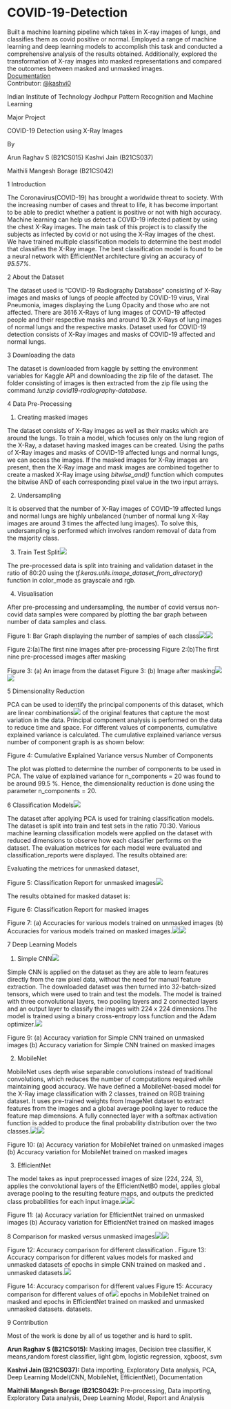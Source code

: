 # COVID-19-Detection
Built a machine learning pipeline which takes in X-ray images of lungs, and classifies them as covid positive or normal. Employed a range of machine learning and deep learning models to accomplish this task and conducted a comprehensive analysis of the results obtained. Additionally, explored the transformation of X-ray images into masked representations and compared the outcomes between masked and unmasked images.\
[Documentation](https://kashvi0.github.io/Documentation/)\
Contributor: [@kashvi0]([https://github.com/Arun-Raghav-S](https://github.com/kashvi0)https://github.com/kashvi0)

Indian Institute of Technology Jodhpur Pattern Recognition and Machine Learning

Major Project

COVID-19 Detection using X-Ray Images

By

Arun Raghav S (B21CS015) Kashvi Jain (B21CS037)

Maithili Mangesh Borage (B21CS042)

1 Introduction

The Coronavirus(COVID-19) has brought a worldwide threat to society. With the increasing number of cases and threat to life, it has become important to be able to predict whether a patient is positive or not with high accuracy. Machine learning can help us detect a COVID-19 infected patient by using the chest X-Ray images. The main task of this project is to classify the subjects as infected by covid or not using the X-Ray images of the chest. We have trained multiple classification models to determine the best model that classifies the X-Ray image. The best classification model is found to be a neural network with EfficientNet architecture giving an accuracy of *95.57%*.

2 About the Dataset

The dataset used is “COVID-19 Radiography Database” consisting of X-Ray images and masks of lungs of people affected by COVID-19 virus, Viral Pneumonia, images displaying the Lung Opacity and those who are not affected. There are 3616 X-Rays of lung images of COVID-19 affected people and their respective masks and around 10.2k X-Rays of lung images of normal lungs and the respective masks. Dataset used for COVID-19 detection consists of X-Ray images and masks of COVID-19 affected and normal lungs.

3 Downloading the data

The dataset is downloaded from kaggle by setting the environment variables for Kaggle API and downloading the zip file of the dataset. The folder consisting of images is then extracted from the zip file using the command *!unzip covid19-radiography-database*.

4 Data Pre-Processing

1. Creating masked images

The dataset consists of X-Ray images as well as their masks which are around the lungs. To train a model, which focuses only on the lung region of the X-Ray, a dataset having masked images can be created. Using the paths of X-Ray images and masks of COVID-19 affected lungs and normal lungs, we can access the images. If the masked images for X-Ray images are present, then the X-Ray image and mask images are combined together to create a masked X-Ray image using *bitwise\_and()* function which computes the bitwise AND of each corresponding pixel value in the two input arrays.

2. Undersampling

It is observed that the number of X-Ray images of COVID-19 affected lungs and normal lungs are highly unbalanced (number of normal lung X-Ray images are around 3 times the affected lung images). To solve this, undersampling is performed which involves random removal of data from the majority class.

3. Train Test Split![](img\Aspose.Words.9056bac2-50ab-4608-91c3-f98243d7b6cd.001.jpeg)

The pre-processed data is split into training and validation dataset in the ratio of 80:20 using the *tf.keras.utils.image\_dataset\_from\_directory()* function in color\_mode as grayscale and rgb.

4. Visualisation

After pre-processing and undersampling, the number of covid versus non-covid data samples were compared by plotting the bar graph between number of data samples and class.

Figure 1: Bar Graph displaying the number of samples of each class![](img/Aspose.Words.9056bac2-50ab-4608-91c3-f98243d7b6cd.002.jpeg)![](Aspose.Words.9056bac2-50ab-4608-91c3-f98243d7b6cd.003.jpeg)

Figure 2:(a)The first nine images after pre-processing Figure 2:(b)The first nine pre-processed images after masking

Figure 3: (a) An image from the dataset Figure 3: (b) Image after masking![](img/Aspose.Words.9056bac2-50ab-4608-91c3-f98243d7b6cd.004.jpeg)![](Aspose.Words.9056bac2-50ab-4608-91c3-f98243d7b6cd.005.jpeg)

5 Dimensionality Reduction

PCA can be used to identify the principal components of this dataset, which are linear combinations![](img/Aspose.Words.9056bac2-50ab-4608-91c3-f98243d7b6cd.006.jpeg) of the original features that capture the most variation in the data. Principal component analysis is performed on the data to reduce time and space. For different values of components, cumulative explained variance is calculated. The cumulative explained variance versus number of component graph is as shown below:

Figure 4: Cumulative Explained Variance versus Number of Components

The plot was plotted to determine the number of components to be used in PCA. The value of explained variance for n\_components = 20 was found to be around 99.5 %. Hence, the dimensionality reduction is done using the parameter n\_components = 20.

6 Classification Models![](img/Aspose.Words.9056bac2-50ab-4608-91c3-f98243d7b6cd.007.jpeg)

The dataset after applying PCA is used for training classification models. The dataset is split into train and test sets in the ratio 70:30. Various machine learning classification models were applied on the dataset with reduced dimensions to observe how each classifier performs on the dataset. The evaluation metrices for each model were evaluated and classification\_reports were displayed. The results obtained are:

Evaluating the metrices for unmasked dataset,

Figure 5: Classification Report for unmasked images![](img/Aspose.Words.9056bac2-50ab-4608-91c3-f98243d7b6cd.008.jpeg)

The results obtained for masked dataset is:

Figure 6: Classification Report for masked images

Figure 7: (a) Accuracies for various models trained on unmasked images (b) Accuracies for various models trained on masked images.![](img/Aspose.Words.9056bac2-50ab-4608-91c3-f98243d7b6cd.009.jpeg)![](img/Aspose.Words.9056bac2-50ab-4608-91c3-f98243d7b6cd.010.jpeg)

7 Deep Learning Models

1. Simple CNN![](img/Aspose.Words.9056bac2-50ab-4608-91c3-f98243d7b6cd.011.jpeg)

Simple CNN is applied on the dataset as they are able to learn features directly from the raw pixel data, without the need for manual feature extraction. The downloaded dataset was then turned into 32-batch-sized tensors, which were used to train and test the models. The model is trained with three convolutional layers, two pooling layers and 2 connected layers and an output layer to classify the images with 224 x 224 dimensions.The model is trained using a binary cross-entropy loss function and the Adam optimizer.![](img/Aspose.Words.9056bac2-50ab-4608-91c3-f98243d7b6cd.012.jpeg)

Figure 9: (a) Accuracy variation for Simple CNN trained on unmasked images (b) Accuracy variation for Simple CNN trained on masked images

2. MobileNet

MobileNet uses depth wise separable convolutions instead of traditional convolutions, which reduces the number of computations required while maintaining good accuracy. We have defined a MobileNet-based model for the X-Ray image classification with 2 classes, trained on RGB training dataset. It uses pre-trained weights from ImageNet dataset to extract features from the images and a global average pooling layer to reduce the feature map dimensions. A fully connected layer with a softmax activation function is added to produce the final probability distribution over the two classes.![](img/Aspose.Words.9056bac2-50ab-4608-91c3-f98243d7b6cd.013.jpeg)![](img/Aspose.Words.9056bac2-50ab-4608-91c3-f98243d7b6cd.014.jpeg)

Figure 10: (a) Accuracy variation for MobileNet trained on unmasked images (b) Accuracy variation for MobileNet trained on masked images

3. EfficientNet

The model takes as input preprocessed images of size (224, 224, 3), applies the convolutional layers of the EfficientNetB0 model, applies global average pooling to the resulting feature maps, and outputs the predicted class probabilities for each input image.![](img/Aspose.Words.9056bac2-50ab-4608-91c3-f98243d7b6cd.015.jpeg)![](img/Aspose.Words.9056bac2-50ab-4608-91c3-f98243d7b6cd.016.jpeg)

Figure 11: (a) Accuracy variation for EfficientNet trained on unmasked images (b) Accuracy variation for EfficientNet trained on masked images

8 Comparison for masked versus unmasked images![](img/Aspose.Words.9056bac2-50ab-4608-91c3-f98243d7b6cd.017.jpeg)![](img/Aspose.Words.9056bac2-50ab-4608-91c3-f98243d7b6cd.018.jpeg)

Figure 12: Accuracy comparison for different classification . Figure 13: Accuracy comparison for different values models for masked and unmasked datasets of epochs in simple CNN trained on masked and . unmasked datasets.![](img/Aspose.Words.9056bac2-50ab-4608-91c3-f98243d7b6cd.019.jpeg)

Figure 14: Accuracy comparison for different values Figure 15: Accuracy comparison for different values of of![](img/Aspose.Words.9056bac2-50ab-4608-91c3-f98243d7b6cd.020.jpeg) epochs in MobileNet trained on masked and epochs in EfficientNet trained on masked and unmasked unmasked datasets. datasets.

9 Contribution

Most of the work is done by all of us together and is hard to split.

**Arun Raghav S (B21CS015):** Masking images, Decision tree classifier, K means,random forest classifier, light gbm, logistic regression, xgboost, svm

**Kashvi Jain (B21CS037):** Data importing, Exploratory Data analysis, PCA, Deep Learning Model(CNN, MobileNet, EfficientNet), Documentation

**Maithili Mangesh Borage (B21CS042):** Pre-processing, Data importing, Exploratory Data analysis, Deep Learning Model, Report and Analysis
